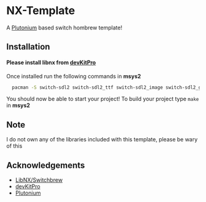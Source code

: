 
# NX-Template

A [Plutonium](https://github.com/XorTroll/Plutonium) based switch hombrew template!




## Installation

#### Please install libnx from [devKitPro](https://devkitpro.org/wiki/Getting_Started)

Once installed run the following commands in **msys2**
```bash
  pacman -S switch-sdl2 switch-sdl2_ttf switch-sdl2_image switch-sdl2_gfx switch-sdl2_mixer switch-mesa switch-glad switch-glm switch-libdrm_nouveau switch-libwebp switch-libpng switch-freetype switch-bzip2 switch-libjpeg-turbo switch-opusfile switch-libopus
```

You should now be able to start your project! To build your project type `make` in **msys2**
    
## Note

I do not own any of the libraries included with this template, please be wary of this




## Acknowledgements

 - [LibNX/Switchbrew](https://github.com/switchbrew/libnx)
 - [devKitPro](https://devkitpro.org/)
 - [Plutonium](https://github.com/XorTroll/Plutonium)


